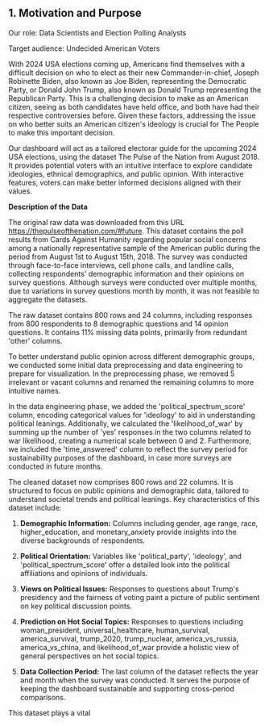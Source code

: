 ## **1. Motivation and Purpose**

Our role: Data Scientists and Election Polling Analysts

Target audience: Undecided American Voters

With 2024 USA elections coming up, Americans find themselves with a difficult decision on who to elect as their new Commander-in-chief, Joseph Robinette Biden, also known as Joe Biden, representing the Democratic Party, or Donald John Trump, also known as Donald Trump representing the Republican Party. This is a challenging decision to make as an American citizen, seeing as both candidates have held office, and both have had their respective controversies before. Given these factors, addressing the issue on who better suits an American citizen's ideology is crucial for The People to make this important decision.

Our dashboard will act as a tailored electorar guide for the upcoming 2024 USA elections, using the dataset The Pulse of the Nation from August 2018. It provides potential voters with an intuitive interface to explore candidate ideologies, ethnical demographics, and public opinion. With interactive features, voters can make better informed decisions aligned with their values.

**Description of the Data**

The original raw data was downloaded from this URL <https://thepulseofthenation.com/#future>. This dataset contains the poll results from Cards Against Humanity regarding popular social concerns among a nationally representative sample of the American public during the period from August 1st to August 15th, 2018. The survey was conducted through face-to-face interviews, cell phone calls, and landline calls, collecting respondents' demographic information and their opinions on survey questions. Although surveys were conducted over multiple months, due to variations in survey questions month by month, it was not feasible to aggregate the datasets.

The raw dataset contains 800 rows and 24 columns, including responses from 800 respondents to 8 demographic questions and 14 opinion questions. It contains 11% missing data points, primarily from redundant 'other' columns.

To better understand public opinion across different demographic groups, we conducted some initial data preprocessing and data engineering to prepare for visualization. In the preprocessing phase, we removed 5 irrelevant or vacant columns and renamed the remaining columns to more intuitive names.

In the data engineering phase, we added the 'political_spectrum_score' column, encoding categorical values for 'ideology' to aid in understanding political leanings. Additionally, we calculated the 'likelihood_of_war' by summing up the number of 'yes' responses in the two columns related to war likelihood, creating a numerical scale between 0 and 2. Furthermore, we included the 'time_answered' column to reflect the survey period for sustainability purposes of the dashboard, in case more surveys are conducted in future months.

The cleaned dataset now comprises 800 rows and 22 columns. It is structured to focus on public opinions and demographic data, tailored to understand societal trends and political leanings. Key characteristics of this dataset include:

1. **Demographic Information:** Columns including gender, age range, race, higher_education, and monetary_anxiety provide insights into the diverse backgrounds of respondents.

2. **Political Orientation:** Variables like 'political_party', 'ideology', and 'political_spectrum_score' offer a detailed look into the political affiliations and opinions of individuals.

3. **Views on Political Issues:** Responses to questions about Trump's presidency and the fairness of voting paint a picture of public sentiment on key political discussion points.

4. **Prediction on Hot Social Topics:** Responses to questions including woman_president, universal_healthcare, human_survival, america_survival, trump_2020, trump_nuclear, america_vs_russia, america_vs_china, and likelihood_of_war provide a holistic view of general perspectives on hot social topics.

5. **Data Collection Period:** The last column of the dataset reflects the year and month when the survey was conducted. It serves the purpose of keeping the dashboard sustainable and supporting cross-period comparisons.

This dataset plays a vital 